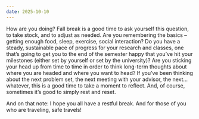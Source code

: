 ```yaml
---
date: 2025-10-10
---
```


How are you doing?  Fall break is a good time to ask yourself this question, to
take stock, and to adjust as needed.  Are you remembering the basics – getting
enough food, sleep, exercise, social interaction?  Do you have a steady,
sustainable pace of progress for your research and classes, one that’s going to
get you to the end of the semester happy that you’ve hit your milestones
(either set by yourself or set by the university)?  Are you sticking your head
up from time to time in order to think long-term thoughts about where you are
headed and where you want to head?  If you’ve been thinking about the next
problem set, the next meeting with your advisor, the next… whatever, this is a
good time to take a moment to reflect.  And, of course, sometimes it’s good to
simply rest and reset.
 
And on that note: I hope you all have a restful break.  And for those of you
who are traveling, safe travels!
